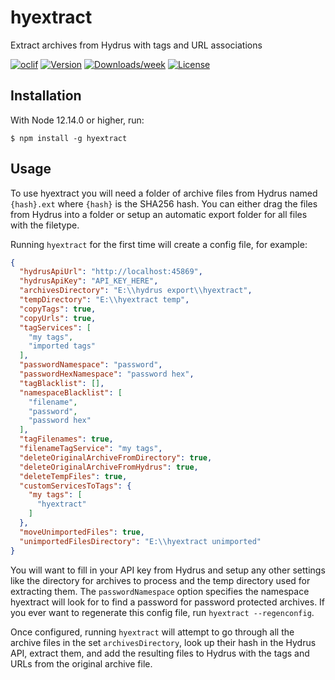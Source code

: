hyextract
=========

Extract archives from Hydrus with tags and URL associations

[![oclif](https://img.shields.io/badge/cli-oclif-brightgreen.svg)](https://oclif.io)
[![Version](https://img.shields.io/npm/v/hyextract.svg)](https://npmjs.org/package/hyextract)
[![Downloads/week](https://img.shields.io/npm/dw/hyextract.svg)](https://npmjs.org/package/hyextract)
[![License](https://img.shields.io/npm/l/hyextract.svg)](https://github.com/floogulinc/hyextract/blob/master/package.json)

## Installation

With Node 12.14.0 or higher, run:

```sh-session
$ npm install -g hyextract
```

## Usage

To use hyextract you will need a folder of archive files from Hydrus named `{hash}.ext` where `{hash}` is the SHA256 hash. You can either drag the files from Hydrus into a folder or setup an automatic export folder for all files with the filetype.

Running `hyextract` for the first time will create a config file, for example:

```json
{
  "hydrusApiUrl": "http://localhost:45869",
  "hydrusApiKey": "API_KEY_HERE",
  "archivesDirectory": "E:\\hydrus export\\hyextract",
  "tempDirectory": "E:\\hyextract temp",
  "copyTags": true,
  "copyUrls": true,
  "tagServices": [
    "my tags",
    "imported tags"
  ],
  "passwordNamespace": "password",
  "passwordHexNamespace": "password hex",
  "tagBlacklist": [],
  "namespaceBlacklist": [
    "filename",
    "password",
    "password hex"
  ],
  "tagFilenames": true,
  "filenameTagService": "my tags",
  "deleteOriginalArchiveFromDirectory": true,
  "deleteOriginalArchiveFromHydrus": true,
  "deleteTempFiles": true,
  "customServicesToTags": {
    "my tags": [
      "hyextract"
    ]
  },
  "moveUnimportedFiles": true,
  "unimportedFilesDirectory": "E:\\hyextract unimported"
}

```

You will want to fill in your API key from Hydrus and setup any other settings like the directory for archives to process and the temp directory used for extracting them. The `passwordNamespace` option specifies the namespace hyextract will look for to find a password for password protected archives. If you ever want to regenerate this config file, run `hyextract --regenconfig`.

Once configured, running `hyextract` will attempt to go through all the archive files in the set `archivesDirectory`, look up their hash in the Hydrus API, extract them, and add the resulting files to Hydrus with the tags and URLs from the original archive file.
